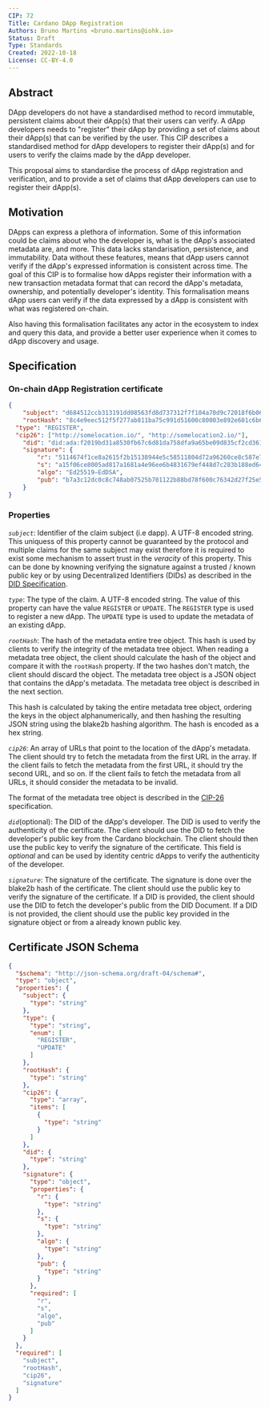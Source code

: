 ```yaml
---
CIP: 72
Title: Cardano DApp Registration
Authors: Bruno Martins <bruno.martins@iohk.io>
Status: Draft
Type: Standards
Created: 2022-10-18
License: CC-BY-4.0
---
```


## **Abstract**
DApp developers do not have a standardised method to record immutable, persistent claims about their dApp(s) that their users can verify. A dApp developers needs to "register" their dApp by providing a set of claims about their dApp(s) that can be verified by the user. This CIP describes a standardised method for dApp developers to register their dApp(s) and for users to verify the claims made by the dApp developer.

This proposal aims to standardise the process of dApp registration and verification, and to provide a set of claims that dApp developers can use to register their dApp(s).

## **Motivation**
DApps can express a plethora of information. Some of this information could be claims about who the developer is, what is the dApp's associated metadata are, and more. This data lacks standarisation, persistence, and immutability. Data without these features, means that dApp users cannot verify if the dApp's expressed information is consistent across time. The goal of this CIP is to formalise how dApps register their information with a new transaction metadata format that can record the dApp's metadata, ownership, and potentially developer's identity. This formalisation means dApp users can verify if the data expressed by a dApp is consistent with what was registered on-chain.

Also having this formalisation facilitates any actor in the ecosystem to index and query this data, and provide a better user experience when it comes to dApp discovery and usage.

## **Specification**

### **On-chain dApp Registration certificate**

```json
{
	"subject": "d684512ccb313191dd08563fd8d737312f7f104a70d9c72018f6b0621ea738c5b8213c8365b980f2d8c48d5fbb2ec3ce642725a20351dbff9861ce9695ac5db8",
	"rootHash": "8c4e9eec512f5f277ab811ba75c991d51600c80003e892e601c6b6c19aaf8a33",
  "type": "REGISTER",
  "cip26": ["http://somelocation.io/", "http://somelocation2.io/"],
	"did": "did:ada:f2019bd31a8530fb67c6d81da758dfa9a65be09d835cf2cd361d595a8858301d",
	"signature": {
		"r": "5114674f1ce8a2615f2b15138944e5c58511804d72a96260ce8c587e7220daa90b9e65b450ff49563744d7633b43a78b8dc6ec3e3397b50080",
		"s": "a15f06ce8005ad817a1681a4e96ee6b4831679ef448d7c283b188ed64d399d6bac420fadf33964b2f2e0f2d1abd401e8eb09ab29e3ff280600",
		"algo": "Ed25519−EdDSA",
		"pub": "b7a3c12dc0c8c748ab07525b701122b88bd78f600c76342d27f25e5f92444cde"
	}
}
```

### Properties
*`subject`*: Identifier of the claim subject (i.e dapp). A UTF-8 encoded string. This uniquess of this property cannot be guaranteed by the protocol and multiple claims for the same subject may exist therefore it is required to exist some mechanism to assert trust in the *veracity* of this property. This can be done by knowning verifying the signature against a trusted / known public key or by using Decentralized Identifiers (DIDs) as described in the [DID Specification](https://www.w3.org/TR/did-core/).

*`type`*: The type of the claim. A UTF-8 encoded string. The value of this property can have the value `REGISTER` or `UPDATE`. The `REGISTER` type is used to register a new dApp. The `UPDATE` type is used to update the metadata of an existing dApp.

*`rootHash`*: The hash of the metadata entire tree object. This hash is used by clients to verify the integrity of the metadata tree object. When reading a metadata tree object, the client should calculate the hash of the object and compare it with the `rootHash` property. If the two hashes don't match, the client should discard the object. The metadata tree object is a JSON object that contains the dApp's metadata. The metadata tree object is described in the next section.

This hash is calculated by taking the entire metadata tree object, ordering the keys in the object alphanumerically, and then hashing the resulting JSON string using the blake2b hashing algorithm. The hash is encoded as a hex string.

*`cip26`*: An array of URLs that point to the location of the dApp's metadata. The client should try to fetch the metadata from the first URL in the array. If the client fails to fetch the metadata from the first URL, it should try the second URL, and so on. If the client fails to fetch the metadata from all URLs, it should consider the metadata to be invalid.

The format of the metadata tree object is described in the [CIP-26](https://github.com/cardano-foundation/CIPs/tree/master/CIP-0026) specification.

*`did`*(optional): The DID of the dApp's developer. The DID is used to verify the authenticity of the certificate. The client should use the DID to fetch the developer's public key from the Cardano blockchain. The client should then use the public key to verify the signature of the certificate. This field is *optional* and can be used by identity centric dApps to verify the authenticity of the developer.

*`signature`*: The signature of the certificate. The signature is done over the blake2b hash of the certificate. The client should use the public key to verify the signature of the certificate. If a DID is provided, the client should use the DID to fetch the developer's public from the DID Document. If a DID is not provided, the client should use the public key provided in the signature object or from a already known public key.

## Certificate JSON Schema
```json
{
  "$schema": "http://json-schema.org/draft-04/schema#",
  "type": "object",
  "properties": {
    "subject": {
      "type": "string"
    },
    "type": {
      "type": "string",
      "enum": [
        "REGISTER",
        "UPDATE"
      ]
    },
    "rootHash": {
      "type": "string"
    },
    "cip26": {
      "type": "array",
      "items": [
        {
          "type": "string"
        }
      ]
    },
    "did": {
      "type": "string"
    },
    "signature": {
      "type": "object",
      "properties": {
        "r": {
          "type": "string"
        },
        "s": {
          "type": "string"
        },
        "algo": {
          "type": "string"
        },
        "pub": {
          "type": "string"
        }
      },
      "required": [
        "r",
        "s",
        "algo",
        "pub"
      ]
    }
  },
  "required": [
    "subject",
    "rootHash",
    "cip26",
    "signature"
  ]
}
```